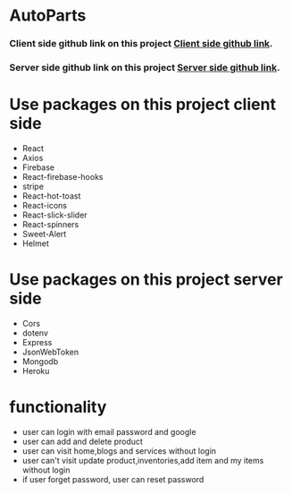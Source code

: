# AutoParts

### Client side github link on this project [Client side github link](https://github.com/programming-hero-web-course1/manufacturer-website-client-side-saddamhosan).

### Server side github link on this project [Server side github link](https://github.com/programming-hero-web-course1/manufacturer-website-server-side-saddamhosan).

# Use packages on this project client side

- React
- Axios
- Firebase
- React-firebase-hooks
- stripe
- React-hot-toast
- React-icons
- React-slick-slider
- React-spinners
- Sweet-Alert
- Helmet

# Use packages on this project server side

- Cors
- dotenv
- Express
- JsonWebToken
- Mongodb
- Heroku

# functionality

- user can login with email password and google
- user can add and delete product
- user can visit home,blogs and services without login
- user can't visit update product,inventories,add item and my items without login
- if user forget password, user can reset password
